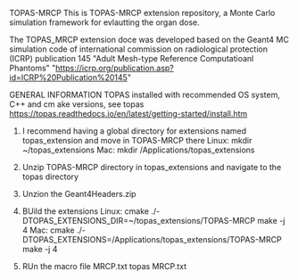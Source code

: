 TOPAS-MRCP
This is TOPAS-MRCP extension repository, a Monte Carlo simulation framework for evlautting the organ dose. 

The TOPAS_MRCP extension doce was developed based on the Geant4 MC simulation code of 
international commission on radiological protection (ICRP) publication 145 "Adult Mesh-type Reference Computatioanl Phantoms"
"https://icrp.org/publication.asp?id=ICRP%20Publication%20145"

GENERAL INFORMATION
TOPAS installed with recommended OS system, C++ and cm ake versions, see topas
https://topas.readthedocs.io/en/latest/getting-started/install.htm

1. I recommend having a global directory for extensions named topas_extension and move in TOPAS-MRCP there
Linux: mkdir ~/topas_extensions
Mac: mkdir /Applications/topas_extensions

2. Unzip TOPAS-MRCP directory in topas_extensions and navigate to the topas directory

3. Unzion the Geant4Headers.zip

4. BUild the extensions
Linux: cmake ./-DTOPAS_EXTENSIONS_DIR=~/topas_extensions/TOPAS-MRCP make -j 4
Mac: cmake ./-DTOPAS_EXTENSIONS=/Applications/topas_extensions/TOPAS-MRCP make -j 4

5. RUn the macro file MRCP.txt
topas MRCP.txt
